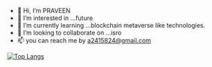 - 👋 Hi, I’m PRAVEEN 
- 👀 I’m interested in ...future 
- 🌱 I’m currently learning ...blockchain metaverse like technologies. 
- 💞️ I’m looking to collaborate on ...isro
- 📫 you can reach me by a2415824@gmail.com



[![Top Langs](https://github-readme-stats.vercel.app/api/top-langs/?username=a2415824)](https://github.com/a2415824/github-readme-stats)


<!---
a2415824/a2415824 is a ✨ special ✨ repository because its `README.md` (this file) appears on your GitHub profile.
You can click the Preview link to take a look at your changes.
--->
